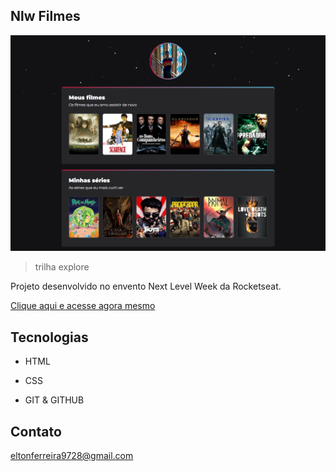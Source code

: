 ## Nlw Filmes



![preview](./.github/eltonferrs.github.io_Nlw-Filmes_.png)


>trilha explore

Projeto desenvolvido no envento Next Level Week da Rocketseat.


[Clique aqui e acesse agora mesmo](
    https://EltonFerrs.github.io/Nlw-Filmes)

## Tecnologias

- HTML

- CSS

- GIT & GITHUB

## Contato

eltonferreira9728@gmail.com